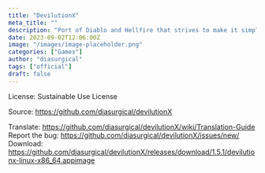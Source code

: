 ```yaml
---
title: "DevilutionX"
meta_title: ""
description: "Port of Diablo and Hellfire that strives to make it simple to run the game while providing engine improvements, bugfixes, and some optional quality of life features"
date: 2023-09-02T12:06:00Z
image: "/images/image-placeholder.png"
categories: ["Games"]
author: "diasurgical"
tags: ["official"]
draft: false
---
```


License: Sustainable Use License

Source: https://github.com/diasurgical/devilutionX

Translate: https://github.com/diasurgical/devilutionX/wiki/Translation-Guide
Report the bug: https://github.com/diasurgical/devilutionX/issues/new/
Download: https://github.com/diasurgical/devilutionX/releases/download/1.5.1/devilutionx-linux-x86_64.appimage
